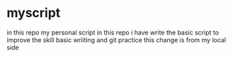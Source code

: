 # myscript
in this repo my personal script
in this repo i have write the basic script to improve the skill
basic wriiting and git practice
this change is from my local side
